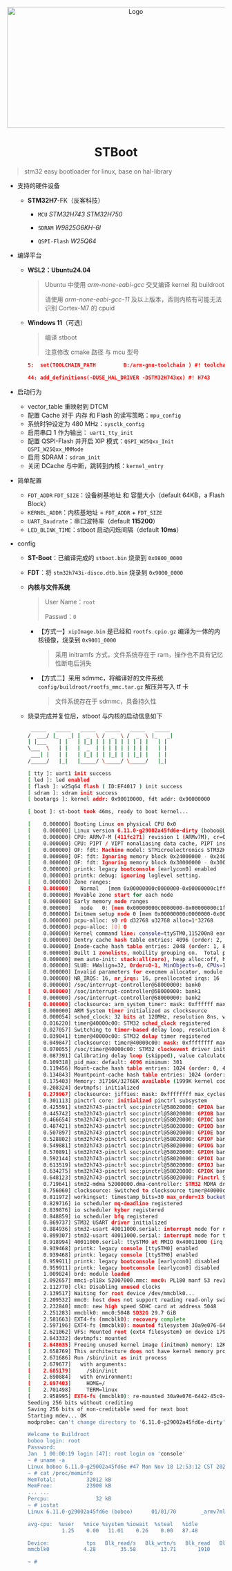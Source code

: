 <p align="center">
  <a>
    <img src=".vscode/pic/boot.png" alt="Logo" width="580" height="280">
  </a>
</p>

<h1 align="center"> STBoot </h1>

> stm32 easy bootloader for linux, base on hal-library
- 支持的硬件设备

  - **STM32H7**-FK（反客科技）

    - `MCU`   *STM32H743*   *STM32H750*

    - `SDRAM`   *W9825G6KH-6I*
    - `QSPI-Flash`   *W25Q64*



- 编译平台

  - **WSL2：Ubuntu24.04**

    > Ubuntu 中使用 *arm-none-eabi-gcc* 交叉编译 kernel 和 buildroot
    >
    > 请使用 *arm-none-eabi-gcc-11* 及以上版本，否则内核有可能无法识别 Cortex-M7 的 cpuid
    
  - **Windows 11**（可选）

    > 编译 stboot
    >
    > 注意修改 cmake 路径 与 mcu 型号
    
    ```cmake
    5:  set(TOOLCHAIN_PATH         B:/arm-gnu-toolchain ) #! toolchain location
    ```
    
    ```cmake
    44: add_definitions(-DUSE_HAL_DRIVER -DSTM32H743xx) #! H743
    ```



- 启动行为
  - vector_table 重映射到 DTCM
  - 配置  Cache 对于 内存 和 Flash 的读写策略：`mpu_config`
  - 系统时钟设定为 480 MHz：`sysclk_config`
  - 启用串口 1 作为输出： `uart1_tty_init`
  - 配置 QSPI-Flash 并开启 XIP 模式：`QSPI_W25Qxx_Init` `QSPI_W25Qxx_MMMode`
  - 启用 SDRAM：`sdram_init`
  - 关闭 DCache 与中断，跳转到内核：`kernel_entry`



- 简单配置
  - `FDT_ADDR` `FDT_SIZE`：设备树基地址 和 容量大小（default 64KB，a Flash Block）
  - `KERNEL_ADDR`：内核基地址 = `FDT_ADDR` + `FDT_SIZE`
  - `UART_Baudrate`：串口波特率（default **115200**）
  - `LED_BLINK_TIME`：stboot 启动闪烁间隔（default **10ms**）



- config

  - **ST-Boot**：已编译完成的 `stboot.bin` 烧录到 `0x0800_0000`

  - **FDT**：将 `stm32h743i-disco.dtb.bin` 烧录到 `0x9000_0000`
  
    
  
  - **内核与文件系统**
  
    > User Name：`root`
    >
    > Passwd：`0`
  
    - 【方式一】`xipImage.bin` 是已经和 `rootfs.cpio.gz` 编译为一体的内核镜像，烧录到 `0x9001_0000`
  
      > 采用 initramfs 方式，文件系统存在于 ram，操作也不具有记忆性断电后消失
  
    - 【方式二】采用 sdmmc，将编译好的文件系统 `config/buildroot/rootfs_mmc.tar.gz` 解压并写入 tf 卡
  
      > 文件系统存在于 sdmmc，具备持久性
  
    
  
  - 烧录完成并复位后，stboot 与内核的启动信息如下
  
    ```bash
     _____   _____   _____   _____   _____   _____    
    /  ___/ |_   _| |  _  \ /  _  \ /  _  \ |_   _|
    | |___    | |   | |_| | | | | | | | | |   | |     
    \___  \   | |   |  _  | | | | | | | | |   | |   
     ___| |   | |   | |_| | | |_| | | |_| |   | |     
    /_____/   |_|   |_____/ \_____/ \_____/   |_|   
    
    [ tty ]: uart1 init success 
    [ led ]: led enabled 
    [ flash ]: w25q64 flash ( ID:EF4017 ) init success
    [ sdram ]: sdram init success 
    [ bootargs ]: kernel addr: 0x90010000, fdt addr: 0x90000000
    
    [ boot ]: st-boot took 46ms, ready to boot kernel... 
    
    [    0.000000] Booting Linux on physical CPU 0x0
    [    0.000000] Linux version 6.11.0-g29002a45fd6e-dirty (boboo@Linux01) (arm-none-eabi-gcc (15:13.2.rel1-2) 13.2.1 20231009, GNU ld (2.42-1ubuntu1+23) 2.42) #48 Mon Nov 18 19:26:44 CST 2024
    [    0.000000] CPU: ARMv7-M [411fc271] revision 1 (ARMv7M), cr=00000000
    [    0.000000] CPU: PIPT / VIPT nonaliasing data cache, PIPT instruction cache
    [    0.000000] OF: fdt: Machine model: STMicroelectronics STM32H743i-FK (反客科技)
    [    0.000000] OF: fdt: Ignoring memory block 0x24000000 - 0x24080000
    [    0.000000] OF: fdt: Ignoring memory block 0x30000000 - 0x30040000
    [    0.000000] printk: legacy bootconsole [earlycon0] enabled
    [    0.000000] printk: debug: ignoring loglevel setting.
    [    0.000000] Zone ranges:
    [    0.000000]   Normal   [mem 0x00000000c0000000-0x00000000c1ffffff]
    [    0.000000] Movable zone start for each node
    [    0.000000] Early memory node ranges
    [    0.000000]   node   0: [mem 0x00000000c0000000-0x00000000c1ffffff]
    [    0.000000] Initmem setup node 0 [mem 0x00000000c0000000-0x00000000c1ffffff]
    [    0.000000] pcpu-alloc: s0 r0 d32768 u32768 alloc=1*32768
    [    0.000000] pcpu-alloc: [0] 0 
    [    0.000000] Kernel command line: console=ttySTM0,115200n8 earlyprintk ignore_loglevel root=/dev/mmcblk0 rw rootwait
    [    0.000000] Dentry cache hash table entries: 4096 (order: 2, 16384 bytes, linear)
    [    0.000000] Inode-cache hash table entries: 2048 (order: 1, 8192 bytes, linear)
    [    0.000000] Built 1 zonelists, mobility grouping on.  Total pages: 8192
    [    0.000000] mem auto-init: stack:all(zero), heap alloc:off, heap free:off
    [    0.000000] SLUB: HWalign=32, Order=0-1, MinObjects=0, CPUs=1, Nodes=1
    [    0.000000] Invalid parameters for execmem allocator, module loading will fail
    [    0.000000] NR_IRQS: 16, nr_irqs: 16, preallocated irqs: 16
    [    0.000000] /soc/interrupt-controller@58000000: bank0
    [    0.000000] /soc/interrupt-controller@58000000: bank1
    [    0.000000] /soc/interrupt-controller@58000000: bank2
    [    0.000000] clocksource: arm_system_timer: mask: 0xffffff max_cycles: 0xffffff, max_idle_ns: 29863442 ns
    [    0.000000] ARM System timer initialized as clocksource
    [    0.000054] sched_clock: 32 bits at 120MHz, resolution 8ns, wraps every 17895697403ns
    [    0.016220] timer@40000c00: STM32 sched_clock registered
    [    0.027057] Switching to timer-based delay loop, resolution 8ns
    [    0.039041] timer@40000c00: STM32 delay timer registered
    [    0.049847] clocksource: timer@40000c00: mask: 0xffffffff max_cycles: 0xffffffff, max_idle_ns: 15927170388 ns
    [    0.070055] /soc/timer@40000c00: STM32 clockevent driver initialized (32 bits)
    [    0.087391] Calibrating delay loop (skipped), value calculated using timer frequency.. 240.00 BogoMIPS (lpj=1200000)
    [    0.109318] pid_max: default: 4096 minimum: 301
    [    0.119456] Mount-cache hash table entries: 1024 (order: 0, 4096 bytes, linear)
    [    0.134843] Mountpoint-cache hash table entries: 1024 (order: 0, 4096 bytes, linear)
    [    0.175403] Memory: 31716K/32768K available (1999K kernel code, 272K rwdata, 952K rodata, 67K init, 102K bss, 768K reserved, 0K cma-reserved)
    [    0.208324] devtmpfs: initialized
    [    0.279967] clocksource: jiffies: mask: 0xffffffff max_cycles: 0xffffffff, max_idle_ns: 19112604462750000 ns
    [    0.301113] pinctrl core: initialized pinctrl subsystem
    [    0.425591] stm32h743-pinctrl soc:pinctrl@58020000: GPIOA bank added
    [    0.445742] stm32h743-pinctrl soc:pinctrl@58020000: GPIOB bank added
    [    0.466654] stm32h743-pinctrl soc:pinctrl@58020000: GPIOC bank added
    [    0.487421] stm32h743-pinctrl soc:pinctrl@58020000: GPIOD bank added
    [    0.507897] stm32h743-pinctrl soc:pinctrl@58020000: GPIOE bank added
    [    0.528802] stm32h743-pinctrl soc:pinctrl@58020000: GPIOF bank added
    [    0.549881] stm32h743-pinctrl soc:pinctrl@58020000: GPIOG bank added
    [    0.570891] stm32h743-pinctrl soc:pinctrl@58020000: GPIOH bank added
    [    0.592144] stm32h743-pinctrl soc:pinctrl@58020000: GPIOI bank added
    [    0.613519] stm32h743-pinctrl soc:pinctrl@58020000: GPIOJ bank added
    [    0.634275] stm32h743-pinctrl soc:pinctrl@58020000: GPIOK bank added
    [    0.648123] stm32h743-pinctrl soc:pinctrl@58020000: Pinctrl STM32 initialized
    [    0.719641] stm32-mdma 52000000.dma-controller: STM32 MDMA driver registered
    [    0.756060] clocksource: Switched to clocksource timer@40000c00
    [    0.811972] workingset: timestamp_bits=30 max_order=13 bucket_order=0
    [    0.829716] io scheduler mq-deadline registered
    [    0.839876] io scheduler kyber registered
    [    0.848859] io scheduler bfq registered
    [    0.869737] STM32 USART driver initialized
    [    0.884936] stm32-usart 40011000.serial: interrupt mode for rx (no dma)
    [    0.899307] stm32-usart 40011000.serial: interrupt mode for tx (no dma)
    [    0.918994] 40011000.serial: ttySTM0 at MMIO 0x40011000 (irq = 31, base_baud = 7500000) is a stm32-usart
    [    0.939468] printk: legacy console [ttySTM0] enabled
    [    0.939468] printk: legacy console [ttySTM0] enabled
    [    0.959911] printk: legacy bootconsole [earlycon0] disabled
    [    0.959911] printk: legacy bootconsole [earlycon0] disabled
    [    1.009824] brd: module loaded
    [    2.092657] mmci-pl18x 52007000.mmc: mmc0: PL180 manf 53 rev1 at 0x52007000 irq 32,0 (pio)
    [    2.112770] clk: Disabling unused clocks
    [    2.139517] Waiting for root device /dev/mmcblk0...
    [    2.209532] mmc0: host does not support reading read-only switch, assuming write-enable
    [    2.232840] mmc0: new high speed SDHC card at address 5048
    [    2.251283] mmcblk0: mmc0:5048 SD32G 29.7 GiB
    [    2.581663] EXT4-fs (mmcblk0): recovery complete
    [    2.597196] EXT4-fs (mmcblk0): mounted filesystem 30a9e076-6442-45c9-aea0-64ae2845ef0e r/w with ordered data mode. Quota mode: disabled.
    [    2.621062] VFS: Mounted root (ext4 filesystem) on device 179:0.
    [    2.643332] devtmpfs: mounted
    [    2.648635] Freeing unused kernel image (initmem) memory: 12K
    [    2.658769] This architecture does not have kernel memory protection.
    [    2.671686] Run /sbin/init as init process
    [    2.679677]   with arguments:
    [    2.685179]     /sbin/init
    [    2.690884]   with environment:
    [    2.697403]     HOME=/
    [    2.701498]     TERM=linux
    [    2.958995] EXT4-fs (mmcblk0): re-mounted 30a9e076-6442-45c9-aea0-64ae2845ef0e r/w. Quota mode: disabled.
    Seeding 256 bits without crediting
    Saving 256 bits of non-creditable seed for next boot
    Starting mdev... OK
    modprobe: can't change directory to '6.11.0-g29002a45fd6e-dirty': No such file or directory
    
    Welcome to Buildroot
    boboo login: root
    Password: 
    Jan  1 00:00:19 login [47]: root login on 'console'
    ~ # uname -a
    Linux boboo 6.11.0-g29002a45fd6e #47 Mon Nov 18 12:53:12 CST 2024 armv7ml GNU/Linux
    ~ # cat /proc/meminfo 
    MemTotal:          32012 kB
    MemFree:           23908 kB
    ... ...
    Percpu:               32 kB
    ~ # iostat 
    Linux 6.11.0-g29002a45fd6e (boboo)      01/01/70        _armv7ml_       (1 CPU)
    
    avg-cpu:  %user   %nice %system %iowait  %steal   %idle
               1.25    0.00   11.01    0.26    0.00   87.48
    
    Device:            tps   Blk_read/s   Blk_wrtn/s   Blk_read   Blk_wrtn
    mmcblk0           4.28        35.58        13.71       1910        736
    
    ~ # 
    ```
    
    